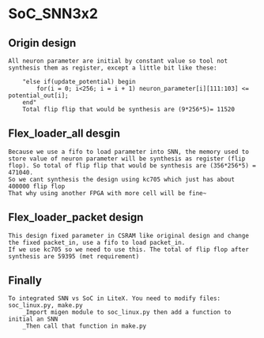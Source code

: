 # SoC_SNN3x2

## Origin design

    All neuron parameter are initial by constant value so tool not synthesis them as register, except a little bit like these:
```Shell
    "else if(update_potential) begin
        for(i = 0; i<256; i = i + 1) neuron_parameter[i][111:103] <= potential_out[i];
    end"
    Total flip flip that would be synthesis are (9*256*5)= 11520
```

## Flex_loader_all desgin

    Because we use a fifo to load parameter into SNN, the memory used to store value of neuron parameter will be synthesis as register (flip flop). So total of flip flip that would be synthesis are (356*256*5) = 471040. 
    So we cant synthesis the design using kc705 which just has about 400000 flip flop
    That why using another FPGA with more cell will be fine~ 

## Flex_loader_packet design

    This design fixed parameter in CSRAM like original design and change the fixed packet_in, use a fifo to load packet_in.
    If we use kc705 so we need to use this. The total of flip flop after synthesis are 59395 (met requirement)


## Finally

    To integrated SNN vs SoC in LiteX. You need to modify files: soc_linux.py, make.py
        _Import migen module to soc_linux.py then add a function to initial an SNN
        _Then call that function in make.py

